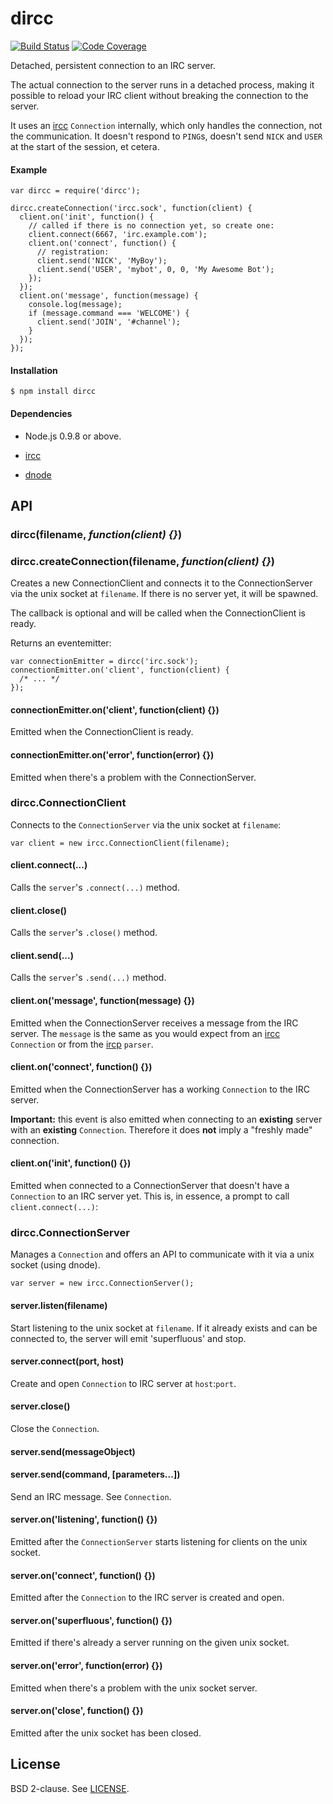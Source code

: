 # dircc

[![Build Status](https://drone.io/github.com/PPvG/node-dircc/status.png)](https://drone.io/github.com/PPvG/node-dircc/latest) [![Code Coverage](https://drone.io/github.com/PPvG/node-dircc/files/coverage.png)](https://drone.io/github.com/PPvG/node-dircc/files/coverage.html)

Detached, persistent connection to an IRC server.

The actual connection to the server runs in a detached process, making it possible to reload your IRC client without breaking the connection to the server.

It uses an [ircc][ircc] `Connection` internally, which only handles the connection, not the communication. It doesn't respond to `PING`s, doesn't send `NICK` and `USER` at the start of the session, et cetera.

#### Example

    var dircc = require('dircc');

    dircc.createConnection('ircc.sock', function(client) {
      client.on('init', function() {
        // called if there is no connection yet, so create one:
        client.connect(6667, 'irc.example.com');
        client.on('connect', function() {
          // registration:
          client.send('NICK', 'MyBoy');
          client.send('USER', 'mybot', 0, 0, 'My Awesome Bot');
        });
      });
      client.on('message', function(message) {
        console.log(message);
        if (message.command === 'WELCOME') {
          client.send('JOIN', '#channel');
        }
      });
    });

#### Installation

`$ npm install dircc`

#### Dependencies

- Node.js 0.9.8 or above.
- [ircc][ircc]
- [dnode][dnode]

  [ircc]: https://npmjs.org/package/ircc
  [dnode]: https://github.com/substack/dnode


## API

### dircc(filename, *function(client) {}*)
### dircc.createConnection(filename, *function(client) {}*)

Creates a new ConnectionClient and connects it to the ConnectionServer via the unix socket at `filename`. If there is no server yet, it will be spawned.

The callback is optional and will be called when the ConnectionClient is ready.

Returns an eventemitter:

    var connectionEmitter = dircc('irc.sock');
    connectionEmitter.on('client', function(client) {
      /* ... */
    });

#### connectionEmitter.on('client', function(client) {})

Emitted when the ConnectionClient is ready.

#### connectionEmitter.on('error', function(error) {})

Emitted when there's a problem with the ConnectionServer.


### dircc.ConnectionClient

Connects to the `ConnectionServer` via the unix socket at `filename`:

    var client = new ircc.ConnectionClient(filename);

#### client.connect(...)

Calls the `server`'s `.connect(...)` method.

#### client.close()

Calls the `server`'s `.close()` method.

#### client.send(...)

Calls the `server`'s `.send(...)` method.

#### client.on('message', function(message) {})

Emitted when the ConnectionServer receives a message from the IRC server. The `message` is the same as you would expect from an [ircc][ircc] `Connection` or from the [ircp][ircp] `parser`.

  [ircp]: https://npmjs.org/package/ircp

#### client.on('connect', function() {})

Emitted when the ConnectionServer has a working `Connection` to the IRC server.

**Important:** this event is also emitted when connecting to an **existing** server with an **existing** `Connection`. Therefore it does **not** imply a "freshly made" connection.

#### client.on('init', function() {})

Emitted when connected to a ConnectionServer that doesn't have a `Connection` to an IRC server yet. This is, in essence, a prompt to call `client.connect(...)`:


### dircc.ConnectionServer

Manages a `Connection` and offers an API to communicate with it via a unix socket (using dnode).

    var server = new ircc.ConnectionServer();

#### server.listen(filename)

Start listening to the unix socket at `filename`. If it already exists and can be connected to, the server will emit 'superfluous' and stop.

#### server.connect(port, host)

Create and open `Connection` to IRC server at `host`:`port`.

#### server.close()

Close the `Connection`.

#### server.send(messageObject)
#### server.send(command, [parameters...])

Send an IRC message. See `Connection`.

#### server.on('listening', function() {})

Emitted after the `ConnectionServer` starts listening for clients on the unix socket.

#### server.on('connect', function() {})

Emitted after the `Connection` to the IRC server is created and open.

#### server.on('superfluous', function() {})

Emitted if there's already a server running on the given unix socket.

#### server.on('error', function(error) {})

Emitted when there's a problem with the unix socket server.

#### server.on('close', function() {})

Emitted after the unix socket has been closed.


## License

BSD 2-clause. See [LICENSE](https://github.com/PPvG/node-dircc/blob/master/LICENSE).